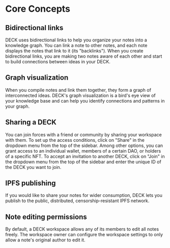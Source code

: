 # Core Concepts

## Bidirectional links

DECK uses bidirectional links to help you organize your notes into a knowledge graph. You can link a note to other notes, and each note displays the notes that link to it (its "backlinks"). When you create bidirectional links, you are making two notes aware of each other and start to build connections between ideas in your DECK.

## Graph visualization

When you compile notes and link them together, they form a graph of interconnected ideas. DECK's graph visualization is a bird's eye view of your knowledge base and can help you identify connections and patterns in your graph.

## Sharing a DECK

You can join forces with a friend or community by sharing your workspace with them. To set up the access conditions, click on "Share" in the dropdown menu from the top of the sidebar. Among other options, you can grant access to an individual wallet, members of a certain DAO, or holders of a specific NFT. To accept an invitation to another DECK, click on "Join" in the dropdown menu from the top of the sidebar and enter the unique ID of the DECK you want to join.

## IPFS publishing

If you would like to share your notes for wider consumption, DECK lets you publish to the public, distributed, censorship-resistant IPFS network.

## Note editing permissions

By default, a DECK workspace allows any of its members to edit all notes freely. The workspace owner can configure the workspace settings to only allow a note's original author to edit it.
